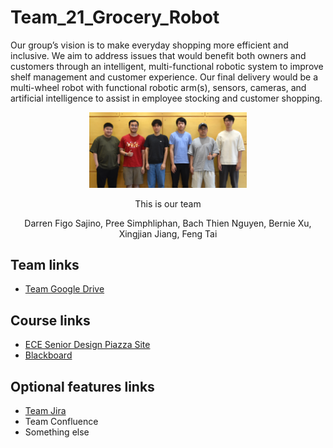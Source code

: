 # Team_21_Grocery_Robot

Our group’s vision is to make everyday shopping more efficient and inclusive. We aim to address issues that would benefit both owners and customers through an intelligent, multi-functional robotic system to improve shelf management and customer experience. Our final delivery would be a multi-wheel robot with functional robotic arm(s), sensors, cameras, and artificial intelligence to assist in employee stocking and customer shopping.

<p align="center">
<img src="./images/Team 21.jpg" width="50%">
</p>
<p align="center">
This is our team
</p>
<p align="center">
Darren Figo Sajino, Pree Simphliphan, Bach Thien Nguyen, Bernie Xu, Xingjian Jiang, Feng Tai
</p>

## Team links
- [Team Google Drive](https://drive.google.com/drive/folders/1yiAgVb-4LaUo8HKmD3yormvIIuaboWg9)

## Course links
- [ECE Senior Design Piazza Site](https://piazza.com/bu/fall2025/ec463/home)
- [Blackboard](http://learn.bu.edu/)


## Optional features links
- [Team Jira](https://seniordesign-team-21.atlassian.net/jira/software/projects/SCRUM/summary)
- Team Confluence
- Something else

